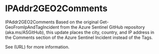 # IPAddr2GEO2Comments

IPAddr2GEO2Comments
Based on the original Get-GeoFromIpAndTagIncident from the Azure Sentinel GitHub repository (aka.ms/ASGitHub), this update places the city, country, and IP address in the Comments section of the Azure Sentinel Incident instead of the Tags.

See (URL) for more information.
